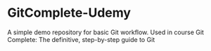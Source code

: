 # GitComplete-Udemy
A simple demo repository for basic Git workflow. Used in course Git Complete: The definitive, step-by-step guide to Git
